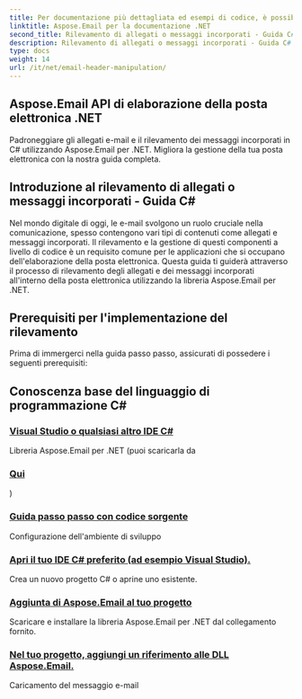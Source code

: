 ```yaml
---
title: Per documentazione più dettagliata ed esempi di codice, è possibile visitare il sito
linktitle: Aspose.Email per la documentazione .NET
second_title: Rilevamento di allegati o messaggi incorporati - Guida C#
description: Rilevamento di allegati o messaggi incorporati - Guida C#
type: docs
weight: 14
url: /it/net/email-header-manipulation/
---
```


##  Aspose.Email API di elaborazione della posta elettronica .NET

 Padroneggiare gli allegati e-mail e il rilevamento dei messaggi incorporati in C# utilizzando Aspose.Email per .NET. Migliora la gestione della tua posta elettronica con la nostra guida completa.

## Introduzione al rilevamento di allegati o messaggi incorporati - Guida C#

Nel mondo digitale di oggi, le e-mail svolgono un ruolo cruciale nella comunicazione, spesso contengono vari tipi di contenuti come allegati e messaggi incorporati. Il rilevamento e la gestione di questi componenti a livello di codice è un requisito comune per le applicazioni che si occupano dell'elaborazione della posta elettronica. Questa guida ti guiderà attraverso il processo di rilevamento degli allegati e dei messaggi incorporati all'interno della posta elettronica utilizzando la libreria Aspose.Email per .NET.

## Prerequisiti per l'implementazione del rilevamento

Prima di immergerci nella guida passo passo, assicurati di possedere i seguenti prerequisiti:

## Conoscenza base del linguaggio di programmazione C#
### [Visual Studio o qualsiasi altro IDE C#](./modifying-email-addresses-with-csharp/)
 Libreria Aspose.Email per .NET (puoi scaricarla da
### [Qui](./changing-fonts-during-mht-conversion-using-csharp/)
)
### [Guida passo passo con codice sorgente](./custom-hyperlink-rendering-in-csharp/)
Configurazione dell'ambiente di sviluppo
### [Apri il tuo IDE C# preferito (ad esempio Visual Studio).](./defining-custom-order-of-information-in-mhtml-with-csharp/)
Crea un nuovo progetto C# o aprine uno esistente.
### [Aggiunta di Aspose.Email al tuo progetto](./csharp-guide-extracting-email-headers/)
Scaricare e installare la libreria Aspose.Email per .NET dal collegamento fornito. 
### [Nel tuo progetto, aggiungi un riferimento alle DLL Aspose.Email.](./specifying-custom-headers-in-csharp/)
Caricamento del messaggio e-mail